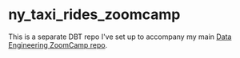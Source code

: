 # ny_taxi_rides_zoomcamp

This is a separate DBT repo I've set up to accompany my main [Data Engineering ZoomCamp repo](https://github.com/ABZ-Aaron/DataEngineerZoomCamp).
